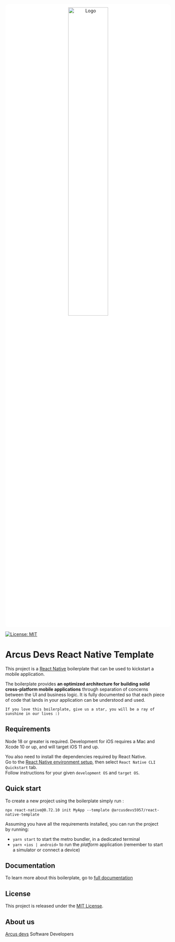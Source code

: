 <div align="center" style="background-color:#FFF;width:100%;padding:10px;margin-bottom:10px;border-radius:10px">
    <img src="https://arcus.co.in/wp-content/uploads/2020/11/Arcus-Logo-Final-02-167x61.png" alt="Logo" width="50%">
</div>

[![License: MIT](https://img.shields.io/badge/License-MIT-green.svg)](https://opensource.org/licenses/MIT)

# Arcus Devs React Native Template

This project is a [React Native](https://facebook.github.io/react-native/) boilerplate that can be used to kickstart a mobile application.

The boilerplate provides **an optimized architecture for building solid cross-platform mobile applications** through separation of concerns between the UI and business logic. It is fully documented so that each piece of code that lands in your application can be understood and used.

```
If you love this boilerplate, give us a star, you will be a ray of sunshine in our lives :)
```

## Requirements

Node 18 or greater is required. Development for iOS requires a Mac and Xcode 10 or up, and will target iOS 11 and up.

You also need to install the dependencies required by React Native.  
Go to the [React Native environment setup](https://reactnative.dev/docs/environment-setup), then select `React Native CLI Quickstart` tab.  
Follow instructions for your given `development OS` and `target OS`.

## Quick start

To create a new project using the boilerplate simply run :

```
npx react-native@0.72.10 init MyApp --template @arcusdevs5957/react-native-template
```

Assuming you have all the requirements installed, you can run the project by running:

- `yarn start` to start the metro bundler, in a dedicated terminal
- `yarn <ios | android>` to run the *platform* application (remember to start a simulator or connect a device)

## Documentation

To learn more about this boilerplate, go to [full documentation](https://arcusdevs5957.github.io/react-native-template)

## License

This project is released under the [MIT License](LICENSE).

## About us

[Arcus devs](https://www.arcus.co.in/) Software Developers